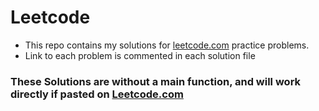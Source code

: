 # Leetcode
* This repo contains my solutions for [leetcode.com](https://leetcode.com/) practice problems.<br/>
* Link to each problem is commented in each solution file
### These Solutions are without a main function, and will work directly if pasted on [Leetcode.com](https://leetcode.com/)
